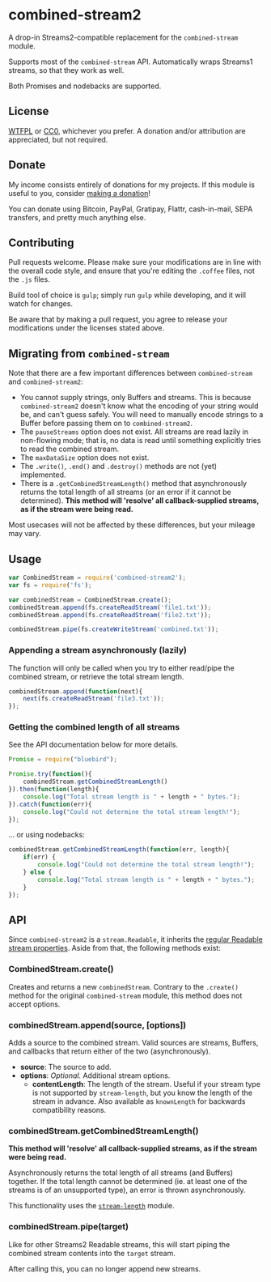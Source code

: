 # combined-stream2

A drop-in Streams2-compatible replacement for the `combined-stream` module.

Supports most of the `combined-stream` API. Automatically wraps Streams1 streams, so that they work as well.

Both Promises and nodebacks are supported.

## License

[WTFPL](http://www.wtfpl.net/txt/copying/) or [CC0](https://creativecommons.org/publicdomain/zero/1.0/), whichever you prefer. A donation and/or attribution are appreciated, but not required.

## Donate

My income consists entirely of donations for my projects. If this module is useful to you, consider [making a donation](http://cryto.net/~joepie91/donate.html)!

You can donate using Bitcoin, PayPal, Gratipay, Flattr, cash-in-mail, SEPA transfers, and pretty much anything else.

## Contributing

Pull requests welcome. Please make sure your modifications are in line with the overall code style, and ensure that you're editing the `.coffee` files, not the `.js` files.

Build tool of choice is `gulp`; simply run `gulp` while developing, and it will watch for changes.

Be aware that by making a pull request, you agree to release your modifications under the licenses stated above.

## Migrating from `combined-stream`

Note that there are a few important differences between `combined-stream` and `combined-stream2`:

* You cannot supply strings, only Buffers and streams. This is because `combined-stream2` doesn't know what the encoding of your string would be, and can't guess safely. You will need to manually encode strings to a Buffer before passing them on to `combined-stream2`.
* The `pauseStreams` option does not exist. All streams are read lazily in non-flowing mode; that is, no data is read until something explicitly tries to read the combined stream.
* The `maxDataSize` option does not exist.
* The `.write()`, `.end()` and `.destroy()` methods are not (yet) implemented.
* There is a `.getCombinedStreamLength()` method that asynchronously returns the total length of all streams (or an error if it cannot be determined). __This method will 'resolve' all callback-supplied streams, as if the stream were being read.__

Most usecases will not be affected by these differences, but your mileage may vary.

## Usage

```javascript
var CombinedStream = require('combined-stream2');
var fs = require('fs');

var combinedStream = CombinedStream.create();
combinedStream.append(fs.createReadStream('file1.txt'));
combinedStream.append(fs.createReadStream('file2.txt'));

combinedStream.pipe(fs.createWriteStream('combined.txt'));
```

### Appending a stream asynchronously (lazily)

The function will only be called when you try to either read/pipe the combined stream, or retrieve the total stream length.
```javascript
combinedStream.append(function(next){
	next(fs.createReadStream('file3.txt'));
});
```

### Getting the combined length of all streams

See the API documentation below for more details.

```javascript
Promise = require("bluebird");

Promise.try(function(){
	combinedStream.getCombinedStreamLength()
}).then(function(length){
	console.log("Total stream length is " + length + " bytes.");
}).catch(function(err){
	console.log("Could not determine the total stream length!");
});
```

... or using nodebacks:

```javascript
combinedStream.getCombinedStreamLength(function(err, length){
	if(err) {
		console.log("Could not determine the total stream length!");
	} else {
		console.log("Total stream length is " + length + " bytes.");
	}
});
```

## API

Since `combined-stream2` is a `stream.Readable`, it inherits the [regular Readable stream properties](http://nodejs.org/api/stream.html#stream_class_stream_readable). Aside from that, the following methods exist:

### CombinedStream.create()

Creates and returns a new `combinedStream`. Contrary to the `.create()` method for the original `combined-stream` module, this method does not accept options.

### combinedStream.append(source, [options])

Adds a source to the combined stream. Valid sources are streams, Buffers, and callbacks that return either of the two (asynchronously).

* __source__: The source to add.
* __options__: *Optional.* Additional stream options.
	* __contentLength__: The length of the stream. Useful if your stream type is not supported by `stream-length`, but you know the length of the stream in advance. Also available as `knownLength` for backwards compatibility reasons.

### combinedStream.getCombinedStreamLength()

__This method will 'resolve' all callback-supplied streams, as if the stream were being read.__

Asynchronously returns the total length of all streams (and Buffers) together. If the total length cannot be determined (ie. at least one of the streams is of an unsupported type), an error is thrown asynchronously.

This functionality uses the [`stream-length`](https://www.npmjs.com/package/stream-length) module.

### combinedStream.pipe(target)

Like for other Streams2 Readable streams, this will start piping the combined stream contents into the `target` stream.

After calling this, you can no longer append new streams.
